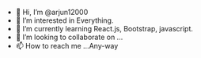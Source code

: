 - 👋 Hi, I’m @arjun12000
- 👀 I’m interested in Everything.
- 🌱 I’m currently learning React.js, Bootstrap, javascript.
- 💞️ I’m looking to collaborate on ...
- 📫 How to reach me ...Any-way

<!---
arjun12000/arjun12000 is a ✨ special ✨ repository because its `README.md` (this file) appears on your GitHub profile.
You can click the Preview link to take a look at your changes.
--->
